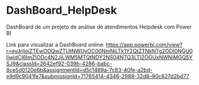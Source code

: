 # DashBoard_HelpDesk
DashBoard de um projeto de análise de atendimentos Helpdesk com Power BI

Link para visualizar a DashBoard online: 
https://app.powerbi.com/view?r=eyJrIjoiZTEwODQwZTUtNWUyOC00NmNiLTk1Y2QtZTNkNTg2ODI0NGU0IiwidCI6ImZlODc4N2JjLWM5MTQtNDY2NS04NTQ3LTI2OGUxNWNiMGQ5YSJ9&classId=2642ef92-039b-4286-babc-8ce5d0120e6b&assignmentId=d5c1489a-7c83-40fe-a2bd-e9d9c9041fe7&submissionId=71765414-4346-2988-32d8-90c827d2bd77

